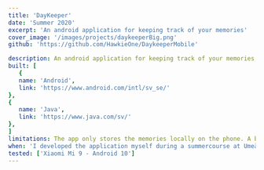 ```yaml
---
title: 'DayKeeper'
date: 'Summer 2020'
excerpt: 'An android application for keeping track of your memories'
cover_image: '/images/projects/daykeeperBig.png'
github: 'https://github.com/HawkieOne/DaykeeperMobile'

description: An android application for keeping track of your memories. The purpose of the app is to help people remember thing they otherwise would forget. One of the biggest advantages with a phone is how easy it is to bring everywhere. Therefore the app is designed to be used to help people remeber things everywhere. The design of the app is made to help users store memories fast and smooth. A user can also save an image of the memory. Daykeeper also gives users the possibility to search among stored memories as well as sort memories. The app stores all the memorieslocally on the phone through Room, a library for storing data locally with SQL.
built: [
   {
   name: 'Android',
   link: 'https://www.android.com/intl/sv_se/'
},
{
   name: 'Java',
   link: 'https://www.java.com/sv/'
},
]
limitations: The app only stores the memories locally on the phone. A better solution would be an online database to be able to use the app on multiple devices and sync the memories between the devices. 
when: 'I developed the application myself during a summercourse at Umeå university and wrote the app in Java with Android Studio. Before the course I had not worked with programming for android devices but I quickly understood the different structure and design principles for mobile devices.'
tested: ['Xiaomi Mi 9 - Android 10']
---
```


